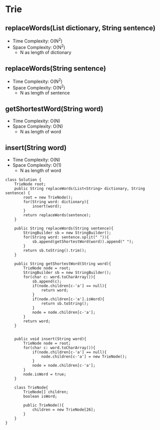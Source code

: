 # Trie
## replaceWords(List<String> dictionary, String sentence)
* Time Complexity: O(N<sup>2</sup>)
* Space Complexity: O(N<sup>2</sup>)
    * N as length of dictionary
## replaceWords(String sentence)
* Time Complexity: O(N<sup>2</sup>)
* Space Complexity: O(N<sup>2</sup>)
    * N as length of sentence
## getShortestWord(String word)
* Time Complexity: O(N)
* Space Complexity: O(N)
    * N as length of word
## insert(String word)
* Time Complexity: O(N)
* Space Complexity: O(1)
    * N as length of word
```
class Solution {
    TrieNode root;
    public String replaceWords(List<String> dictionary, String sentence) {
        root = new TrieNode();
        for(String word: dictionary){
            insert(word);
        }
        return replaceWords(sentence);
    }

    public String replaceWords(String sentence){
        StringBuilder sb = new StringBuilder();
        for(String word: sentence.split(" ")){
            sb.append(getShortestWord(word)).append(" ");
        }
        return sb.toString().trim();
    }

    public String getShortestWord(String word){
        TrieNode node = root;
        StringBuilder sb = new StringBuilder();
        for(char c: word.toCharArray()){
            sb.append(c);
            if(node.children[c-'a'] == null){
                return word;
            }
            if(node.children[c-'a'].isWord){
                return sb.toString();
            }
            node = node.children[c-'a'];
        }
        return word;
    }
    

    public void insert(String word){
        TrieNode node = root;
        for(char c: word.toCharArray()){
            if(node.children[c-'a'] == null){
                node.children[c-'a'] = new TrieNode();
            }
            node = node.children[c-'a'];
        }
        node.isWord = true;
    }

    class TrieNode{
        TrieNode[] children;
        boolean isWord;

        public TrieNode(){
            children = new TrieNode[26];
        }
    }
}
```